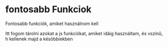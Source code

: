 # fontosabb Funkciok
Fontosabb funkciók, amiket használnom kell

Itt fogom tárolni azokat a js funkciókat, amiket idáig használtam, és vszínű, h kellenek majd a késöbbiekben
